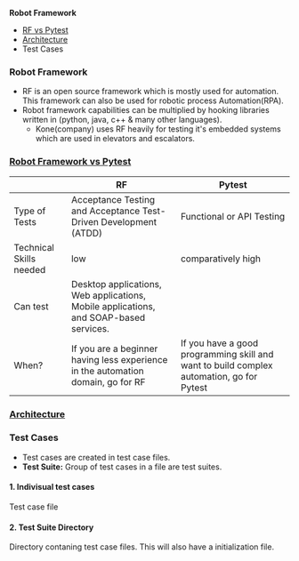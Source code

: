 **Robot Framework**
- [RF vs Pytest](#vs)
- [Architecture](#arc)
- Test Cases

### Robot Framework
- RF is an open source framework which is mostly used for automation. This framework can also be used for robotic process Automation(RPA).
- Robot framework capabilities can be multiplied by hooking libraries written in (python, java, c++ & many other languages).
  - Kone(company) uses RF heavily for testing it's embedded systems which are used in elevators and escalators.

<a name=vs></a>
### [Robot Framework vs Pytest](https://www.fleekitsolutions.com/pytest-vs-robot-automation-testing/)
||RF|Pytest|
|---|---|---|
|Type of Tests|Acceptance Testing and Acceptance Test-Driven Development (ATDD)|Functional or API Testing|
|Technical Skills needed|low|comparatively high|
|Can test|Desktop applications, Web applications, Mobile applications, and SOAP-based services.||
|When?|If you are a beginner having less experience in the automation domain, go for RF|If you have a good programming skill and want to build complex automation, go for Pytest|

<a name=arc></a>
### [Architecture](https://robotframework.org/robotframework/latest/RobotFrameworkUserGuide.html#high-level-architecture)

### Test Cases
- Test cases are created in test case files.
- **Test Suite:** Group of test cases in a file are test suites.
<a name=t1></a>
#### 1. Indivisual test cases
Test case file

<a name=t2></a>
#### 2. Test Suite Directory
Directory contaning test case files. This will also have a initialization file.
